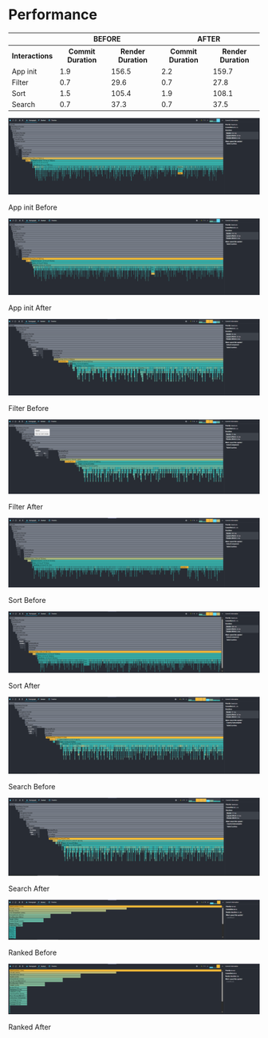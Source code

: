 # Performance

<table class="improved-table">
  <tr>
    <th></th>
    <th colspan="2">BEFORE</th>
    <th colspan="2">AFTER</th>
  </tr>

  <tr>
    <th>Interactions</th>
    <th>Commit Duration</th>
    <th>Render Duration</th>
    <th>Commit Duration</th>
    <th>Render Duration</th>
  </tr>
  <tr>
    <td>App init</td>
    <td>1.9</td>
    <td>156.5</td>
    <td>2.2</td>
    <td>159.7</td>
  </tr>
  <tr>
    <td>Filter</td>
    <td>0.7</td>
    <td>29.6</td>
    <td>0.7</td>
    <td>27.8</td>
  </tr>
  <tr>
    <td>Sort</td>
    <td>1.5</td>
    <td>105.4</td>
    <td>1.9</td>
    <td>108.1</td>
  </tr>
  <tr>
    <td>Search</td>
    <td>0.7</td>
    <td>37.3</td>
    <td>0.7</td>
    <td>37.5</td>
  </tr>
</table>

<div class="image-container">
<div class="image-pair">
    <div class="before">
      <img src="/profiler/start-before.PNG" alt="Filter Before">
      <p>App init Before</p>
    </div>
    <div class="after">
      <img src="/profiler/start-after.PNG" alt="Filter After">
      <p>App init After</p>
    </div>
  </div>
  <div class="image-pair">
    <div class="before">
      <img src="/profiler/filter-before.PNG" alt="Filter Before">
      <p>Filter Before</p>
    </div>
    <div class="after">
      <img src="/profiler/filter-after.PNG" alt="Filter After">
      <p>Filter After</p>
    </div>
  </div>

  <div class="image-pair">
    <div class="before">
      <img src="/profiler/sort-before.PNG" alt="Sort Before">
      <p>Sort Before</p>
    </div>
    <div class="after">
      <img src="/profiler/sort-after.PNG" alt="Sort After">
      <p>Sort After</p>
    </div>
  </div>

  <div class="image-pair">
    <div class="before">
      <img src="/profiler/search-before.PNG" alt="Search Before">
      <p>Search Before</p>
    </div>
    <div class="after">
      <img src="/profiler/search-after.PNG" alt="Search After">
      <p>Search After</p>
    </div>
  </div>

  <div class="image-pair">
    <div class="before">
      <img src="/profiler/ranked-before.PNG" alt="Ranked Before">
      <p>Ranked Before</p>
    </div>
    <div class="after">
      <img src="/profiler/ranked-after.PNG" alt="Ranked After">
      <p>Ranked After</p>
    </div>
  </div>
</div>
